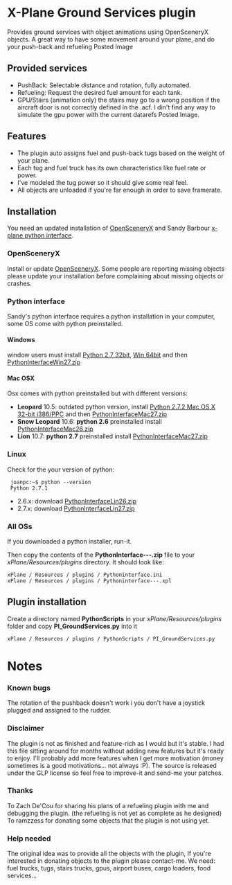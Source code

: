 # X-Plane Ground Services plugin

Provides ground services with object animations using OpenSceneryX objects.
A great way to have some movement around your plane, and do your push-back and refueling Posted Image

## Provided services
 * PushBack: Selectable distance and rotation, fully automated.
 * Refueling: Request the desired fuel amount for each tank.
 * GPU/Stairs (animation only) the stairs may go to a wrong position if the aircraft door is not correctly defined in the .acf. I din't find any way to simulate the gpu power with the current datarefs Posted Image.


## Features
 * The plugin auto assigns fuel and push-back tugs based on the weight of your plane.
 * Each tug and fuel truck has its own characteristics like fuel rate or power.
 * I've modeled the tug power so it should give some real feel.
 * All objects are unloaded if you're far enough in order to save framerate.


## Installation

You need an updated installation of [OpenSceneryX](http://www.opensceneryx.com/) and Sandy Barbour [x-plane python interface](http://www.xpluginsdk.org/python_interface_sdk100_downloads.htm).

### OpenSceneryX

Install or update [OpenSceneryX](http://www.opensceneryx.com/). Some people are reporting missing objects please update your installation before complaining about missing objects or crashes.

### Python interface

Sandy's python interface requires a python installation in your computer, some OS come with python preinstalled.

#### Windows
window users must install [Python 2.7 32bit](http://www.python.org/ftp/python/2.7.2/python-2.7.2.msi), [Win 64bit](http://www.python.org/ftp/python/2.7.2/python-2.7.2.amd64.msi)
and then [PythonInterfaceWin27.zip](http://www.xpluginsdk.org/downloads/sdk200/PythonInterfaceWin27.zip)

#### Mac OSX 
Osx comes with python preinstalled but with different versions:

 * **Leopard** 10.5:       outdated python version, install [Python 2.7.2 Mac OS X 32-bit i386/PPC](http://www.python.org/ftp/python/2.7.2/python-2.7.2-macosx10.3.dmg) and then [PythonInterfaceMac27.zip](http://www.xpluginsdk.org/downloads/sdk200/PythonInterfaceMac27.zip)
 * **Snow Leopard** 10.6:  **python 2.6** preinstalled install [PythonInterfaceMac26.zip](http://www.xpluginsdk.org/downloads/sdk200/PythonInterfaceMac26.zip)
 * **Lion** 10.7:          **python 2.7** preinstalled install [PythonInterfaceMac27.zip](http://www.xpluginsdk.org/downloads/sdk200/PythonInterfaceMac27.zip)

### Linux
Check for the your version of python:

     joanpc:~$ python --version
     Python 2.7.1

 * 2.6.x: download [PythonInterfaceLin26.zip](http://www.xpluginsdk.org/downloads/sdk200/PythonInterfaceLin26.zip)
 * 2.7.x: download [PythonInterfaceLin27.zip](http://www.xpluginsdk.org/downloads/sdk200/PythonInterfaceLin27.zip)

### All OSs

If you downloaded a python installer, run-it.

Then copy the contents of the **PythonInterface---.zip** file to your *xPlane/Resources/plugins* directory. It should look like:

    xPlane / Resources / plugins / Pythoninterface.ini
    xPlane / Resources / plugins / Pythoninterface---.xpl

## Plugin installation

Create a directory named **PythonScripts** in your *xPlane/Resources/plugins* folder and copy **PI_GroundServices.py** into it

    xPlane / Resources / plugins / PythonScripts / PI_GroundServices.py

# Notes

### Known bugs 
The rotation of the pushback doesn't work i you don't have a joystick plugged and assigned to the rudder.

### Disclaimer
The plugin is not as finished and feature-rich as I would but it's stable. I had this file sitting around for months without adding new features but it's ready to enjoy. I'll probably add more features when I get more motivation (money sometimes is a good motivations... not always :P). The source is released under the GLP license so feel free to improve-it and send-me your patches.

### Thanks
To Zach De'Cou for sharing his plans of a refueling plugin with me and debugging the plugin.
(the refueling is not yet as complete as he designed)
To ramzzess for donating some objects that the plugin is not using yet.

### Help needed
The original idea was to provide all the objects with the plugin, If you're interested in donating objects to the plugin please contact-me.
We need: fuel trucks, tugs, stairs trucks, gpus, airport buses, cargo loaders, food services... 